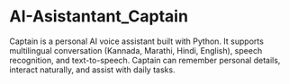 # AI-Asistantant_Captain
Captain is a personal AI voice assistant built with Python. It supports multilingual conversation (Kannada, Marathi, Hindi, English), speech recognition, and text-to-speech. Captain can remember personal details, interact naturally, and assist with daily tasks.
